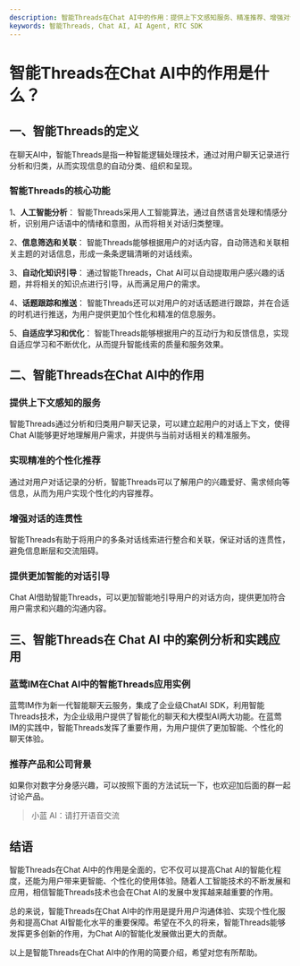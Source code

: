 ```yaml
---
description: 智能Threads在Chat AI中的作用：提供上下文感知服务、精准推荐、增强对话连贯性和智能引导。
keywords: 智能Threads, Chat AI, AI Agent, RTC SDK
---
```

# 智能Threads在Chat AI中的作用是什么？

## 一、智能Threads的定义
在聊天AI中，智能Threads是指一种智能逻辑处理技术，通过对用户聊天记录进行分析和归类，从而实现信息的自动分类、组织和呈现。

### 智能Threads的核心功能
1、**人工智能分析**：
智能Threads采用人工智能算法，通过自然语言处理和情感分析，识别用户话语中的情绪和意图，从而将相关对话归类整理。

2、**信息筛选和关联**：
智能Threads能够根据用户的对话内容，自动筛选和关联相关主题的对话信息，形成一条条逻辑清晰的对话线索。

3、**自动化知识引导**：
通过智能Threads，Chat AI可以自动提取用户感兴趣的话题，并将相关的知识点进行引导，从而满足用户的需求。

4、**话题跟踪和推送**：
智能Threads还可以对用户的对话话题进行跟踪，并在合适的时机进行推送，为用户提供更加个性化和精准的信息服务。

5、**自适应学习和优化**：
智能Threads能够根据用户的互动行为和反馈信息，实现自适应学习和不断优化，从而提升智能线索的质量和服务效果。

## 二、智能Threads在Chat AI中的作用
### 提供上下文感知的服务
智能Threads通过分析和归类用户聊天记录，可以建立起用户的对话上下文，使得Chat AI能够更好地理解用户需求，并提供与当前对话相关的精准服务。

### 实现精准的个性化推荐
通过对用户对话记录的分析，智能Threads可以了解用户的兴趣爱好、需求倾向等信息，从而为用户实现个性化的内容推荐。

### 增强对话的连贯性
智能Threads有助于将用户的多条对话线索进行整合和关联，保证对话的连贯性，避免信息断层和交流阻碍。

### 提供更加智能的对话引导
Chat AI借助智能Threads，可以更加智能地引导用户的对话方向，提供更加符合用户需求和兴趣的沟通内容。

## 三、智能Threads在 Chat AI 中的案例分析和实践应用

### 蓝莺IM在Chat AI中的智能Threads应用实例
蓝莺IM作为新一代智能聊天云服务，集成了企业级ChatAI SDK，利用智能Threads技术，为企业级用户提供了智能化的聊天和大模型AI两大功能。在蓝莺IM的实践中，智能Threads发挥了重要作用，为用户提供了更加智能、个性化的聊天体验。

### 推荐产品和公司背景
如果你对数字分身感兴趣，可以按照下面的方法试玩一下，也欢迎加后面的群一起讨论产品。

> 小蓝 AI：请打开语音交流

## 结语
智能Threads在Chat AI中的作用是全面的，它不仅可以提高Chat AI的智能化程度，还能为用户带来更智能、个性化的使用体验。随着人工智能技术的不断发展和应用，相信智能Threads技术也会在Chat AI的发展中发挥越来越重要的作用。

总的来说，智能Threads在Chat AI中的作用是提升用户沟通体验、实现个性化服务和提高Chat AI智能化水平的重要保障。希望在不久的将来，智能Threads能够发挥更多创新的作用，为Chat AI的智能化发展做出更大的贡献。

以上是智能Threads在Chat AI中的作用的简要介绍，希望对您有所帮助。
